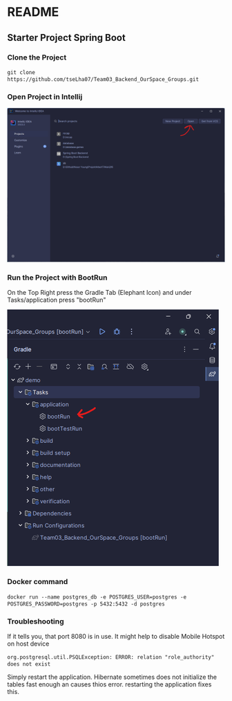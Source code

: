 # README

## Starter Project Spring Boot

### Clone the Project

```
git clone https://github.com/tseLha07/Team03_Backend_OurSpace_Groups.git
```

### Open Project in Intellij
![Open Button on Top of the Intellij GUI](./Images/Screenshot%202023-09-07%20110800.png)

### Run the Project with BootRun

On the Top Right press the Gradle Tab (Elephant Icon) and under Tasks/application press "bootRun"

![Press bootRun Button](./Images/Screenshot%202023-09-07%20111017.png)

### Docker command
```
docker run --name postgres_db -e POSTGRES_USER=postgres -e POSTGRES_PASSWORD=postgres -p 5432:5432 -d postgres
```

### Troubleshooting

If it tells you, that port 8080 is in use. It might help to disable Mobile Hotspot on host device

```
org.postgresql.util.PSQLException: ERROR: relation "role_authority" does not exist
```
Simply restart the application. Hibernate sometimes does not initialize the tables fast enough an causes thios error. restarting the application fixes this.